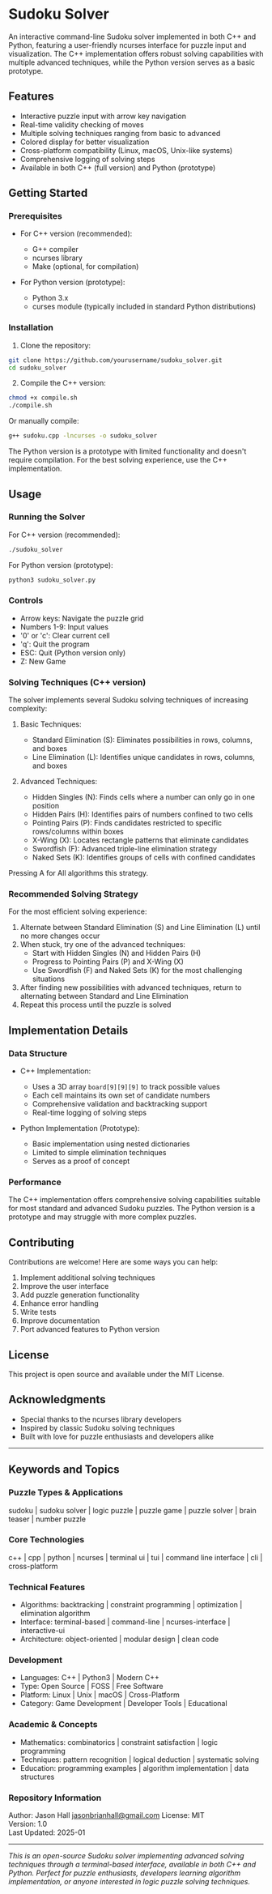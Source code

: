 # Sudoku Solver

An interactive command-line Sudoku solver implemented in both C++ and Python, featuring a user-friendly ncurses interface for puzzle input and visualization. The C++ implementation offers robust solving capabilities with multiple advanced techniques, while the Python version serves as a basic prototype.

## Features

- Interactive puzzle input with arrow key navigation
- Real-time validity checking of moves
- Multiple solving techniques ranging from basic to advanced
- Colored display for better visualization
- Cross-platform compatibility (Linux, macOS, Unix-like systems)
- Comprehensive logging of solving steps
- Available in both C++ (full version) and Python (prototype)

## Getting Started

### Prerequisites

- For C++ version (recommended):
  - G++ compiler
  - ncurses library
  - Make (optional, for compilation)

- For Python version (prototype):
  - Python 3.x
  - curses module (typically included in standard Python distributions)

### Installation

1. Clone the repository:
```bash
git clone https://github.com/yourusername/sudoku_solver.git
cd sudoku_solver
```

2. Compile the C++ version:
```bash
chmod +x compile.sh
./compile.sh
```

Or manually compile:
```bash
g++ sudoku.cpp -lncurses -o sudoku_solver
```

The Python version is a prototype with limited functionality and doesn't require compilation. For the best solving experience, use the C++ implementation.

## Usage

### Running the Solver

For C++ version (recommended):
```bash
./sudoku_solver
```

For Python version (prototype):
```bash
python3 sudoku_solver.py
```

### Controls

- Arrow keys: Navigate the puzzle grid
- Numbers 1-9: Input values
- '0' or 'c': Clear current cell
- 'q': Quit the program
- ESC: Quit (Python version only)
- Z: New Game

### Solving Techniques (C++ version)

The solver implements several Sudoku solving techniques of increasing complexity:

1. Basic Techniques:
   - Standard Elimination (S): Eliminates possibilities in rows, columns, and boxes
   - Line Elimination (L): Identifies unique candidates in rows, columns, and boxes

2. Advanced Techniques:
   - Hidden Singles (N): Finds cells where a number can only go in one position
   - Hidden Pairs (H): Identifies pairs of numbers confined to two cells
   - Pointing Pairs (P): Finds candidates restricted to specific rows/columns within boxes
   - X-Wing (X): Locates rectangle patterns that eliminate candidates
   - Swordfish (F): Advanced triple-line elimination strategy
   - Naked Sets (K): Identifies groups of cells with confined candidates

Pressing A for All algorithms this strategy.

### Recommended Solving Strategy

For the most efficient solving experience:

1. Alternate between Standard Elimination (S) and Line Elimination (L) until no more changes occur
2. When stuck, try one of the advanced techniques:
   - Start with Hidden Singles (N) and Hidden Pairs (H)
   - Progress to Pointing Pairs (P) and X-Wing (X)
   - Use Swordfish (F) and Naked Sets (K) for the most challenging situations
3. After finding new possibilities with advanced techniques, return to alternating between Standard and Line Elimination
4. Repeat this process until the puzzle is solved

## Implementation Details

### Data Structure

- C++ Implementation:
  - Uses a 3D array `board[9][9][9]` to track possible values
  - Each cell maintains its own set of candidate numbers
  - Comprehensive validation and backtracking support
  - Real-time logging of solving steps

- Python Implementation (Prototype):
  - Basic implementation using nested dictionaries
  - Limited to simple elimination techniques
  - Serves as a proof of concept

### Performance

The C++ implementation offers comprehensive solving capabilities suitable for most standard and advanced Sudoku puzzles. The Python version is a prototype and may struggle with more complex puzzles.

## Contributing

Contributions are welcome! Here are some ways you can help:

1. Implement additional solving techniques
2. Improve the user interface
3. Add puzzle generation functionality
4. Enhance error handling
5. Write tests
6. Improve documentation
7. Port advanced features to Python version

## License

This project is open source and available under the MIT License.

## Acknowledgments

- Special thanks to the ncurses library developers
- Inspired by classic Sudoku solving techniques
- Built with love for puzzle enthusiasts and developers alike

---

## Keywords and Topics

### Puzzle Types & Applications
sudoku | sudoku solver | logic puzzle | puzzle game | puzzle solver | brain teaser | number puzzle

### Core Technologies
c++ | cpp | python | ncurses | terminal ui | tui | command line interface | cli | cross-platform

### Technical Features
- Algorithms: backtracking | constraint programming | optimization | elimination algorithm
- Interface: terminal-based | command-line | ncurses-interface | interactive-ui
- Architecture: object-oriented | modular design | clean code

### Development
- Languages: C++ | Python3 | Modern C++
- Type: Open Source | FOSS | Free Software
- Platform: Linux | Unix | macOS | Cross-Platform
- Category: Game Development | Developer Tools | Educational

### Academic & Concepts
- Mathematics: combinatorics | constraint satisfaction | logic programming
- Techniques: pattern recognition | logical deduction | systematic solving
- Education: programming examples | algorithm implementation | data structures

### Repository Information
Author: Jason Hall jasonbrianhall@gmail.com
License: MIT  
Version: 1.0  
Last Updated: 2025-01

---

_This is an open-source Sudoku solver implementing advanced solving techniques through a terminal-based interface, available in both C++ and Python. Perfect for puzzle enthusiasts, developers learning algorithm implementation, or anyone interested in logic puzzle solving techniques._

